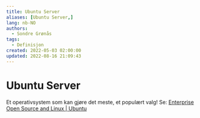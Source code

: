 ```yaml
---
title: Ubuntu Server
aliases: [Ubuntu Server,]
lang: nb-NO
authors:
  - Sondre Grønås
tags:
  - Definisjon
created: 2022-05-03 02:00:00
updated: 2022-08-16 21:09:43
---
```

# Ubuntu Server
Et operativsystem som kan gjøre det meste, et populært valg! Se: [Enterprise Open Source and Linux | Ubuntu](https://ubuntu.com/)